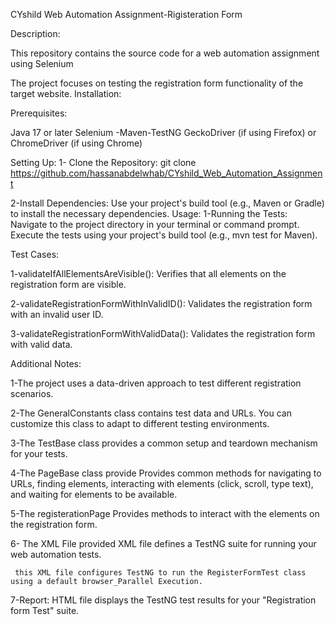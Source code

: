 CYshild Web Automation Assignment-Rigisteration Form

Description:
  
  This repository contains the source code for a web automation assignment using Selenium 

  The project focuses on testing the registration form functionality of the target website.
  Installation:

Prerequisites:

  Java 17 or later
  Selenium -Maven-TestNG
  GeckoDriver (if using Firefox) or ChromeDriver (if using Chrome)
  
Setting Up:
  1- Clone the Repository:
      git clone https://github.com/hassanabdelwhab/CYshild_Web_Automation_Assignment
      
  2-Install Dependencies:
      Use your project's build tool (e.g., Maven or Gradle) to install the necessary dependencies.
Usage:
  1-Running the Tests:
      Navigate to the project directory in your terminal or command prompt.
      Execute the tests using your project's build tool (e.g., mvn test for Maven).

      
Test Cases:

  1-validateIfAllElementsAreVisible(): Verifies that all elements on the registration form are visible.
  
  2-validateRegistrationFormWithInValidID(): Validates the registration form with an invalid user ID.
  
  3-validateRegistrationFormWithValidData(): Validates the registration form with valid data.
  
  
Additional Notes:

  1-The project uses a data-driven approach to test different registration scenarios.
  
  2-The GeneralConstants class contains test data and URLs. You can customize this class to adapt to different testing environments.
  
  3-The TestBase class provides a common setup and teardown mechanism for your tests.
  
  4-The PageBase class provide Provides common methods for navigating to URLs, finding elements, interacting with elements (click, scroll, type text), and waiting for elements to be available.
  
  5-The registerationPage Provides methods to interact with the elements on the registration form.
  
  6- The XML File provided XML file defines a TestNG suite for running your web automation tests.
  
     this XML file configures TestNG to run the RegisterFormTest class using a default browser_Parallel Execution.
     
  7-Report: HTML file displays the TestNG test results for your "Registration form Test" suite.
  
     
